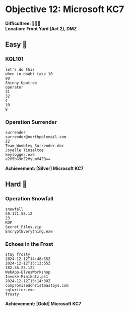 
# Objective 12: Microsoft KC7

**Difficultree: 🎄🎄🎄**  
**Location: Front Yard (Act 2), DMZ**

## Easy 🥈

### KQL101

```
let's do this
when in doubt take 10
90
Shinny Upatree
operator
31
32
4
10
8
```

### Operation Surrender
```
surrender
surrender@northpolemail.com
22
Team_Wombley_Surrender.doc
Joyelle Tinseltoe
keylogger.exe
a2V5bG9nZ2VyLmV4ZQ==
```

**Achievement: [Silver] Microsoft KC7**


## Hard 🥇

### Operation Snowfall

```
snowfall
59.171.58.12
23
RDP
Secret_Files.zip
EncryptEverything.exe
```

### Echoes in the Frost
```
stay frosty
2024-12-12T14:48:55Z
2024-12-12T15:13:55Z
182.56.23.122
WebApp-ElvesWorkshop
Invoke-Mimikatz.ps1
2024-12-12T15:14:38Z
compromisedchristmastoys.com
sqlwriter.exe
frosty
```

**Achievement: [Gold] Microsoft KC7**


<!--stackedit_data:
eyJoaXN0b3J5IjpbMTM5MjM3NjU3OCwtMTE2NDE3MjM2MF19
-->